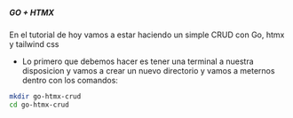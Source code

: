 ##### GO + HTMX

En el tutorial de hoy vamos a estar haciendo un simple CRUD con Go, htmx y tailwind css

-   Lo primero que debemos hacer es tener una terminal a nuestra disposicion y vamos a crear un
    nuevo directorio y vamos a meternos dentro con los comandos:

```bash
mkdir go-htmx-crud
cd go-htmx-crud
```

